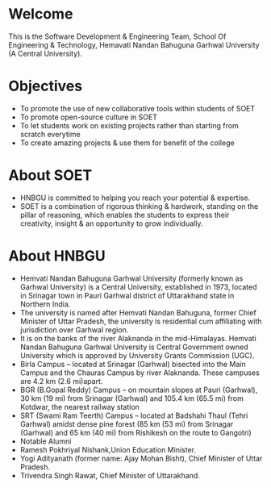 # Welcome
This is the Software Development & Engineering Team, School Of Engineering & Technology, Hemavati Nandan Bahuguna Garhwal University (A Central University).

# Objectives
* To promote the use of new collaborative tools within students of SOET
* To promote open-source culture in SOET
* To let students work on existing projects rather than starting from scratch everytime
* To create amazing projects & use them for benefit of the college
# About SOET
* HNBGU is committed to helping you reach your potential & expertise.
* SOET is a combination of rigorous thinking & hardwork, standing on the pillar of reasoning, which enables the students to express their creativity, insight & an opportunity to     grow individually.
# About HNBGU
* Hemvati Nandan Bahuguna Garhwal University (formerly known as Garhwal University) is a Central University, established in 1973, located in Srinagar town in Pauri Garhwal           district of Uttarakhand state in Northern India.
* The university is named after Hemvati Nandan Bahuguna, former Chief Minister of Uttar Pradesh, the university is residential cum affiliating with jurisdiction over Garhwal         region.
* It is on the banks of the river Alaknanda in the mid-Himalayas. Hemvati Nandan Bahuguna Garhwal University is Central Government owned University which is approved by University   Grants Commission (UGC).
* Birla Campus – located at Srinagar (Garhwal) bisected into the Main Campus and the Chauras Campus by river Alaknanda. These campuses are 4.2 km (2.6 mi)apart.
* BGR (B.Gopal Reddy) Campus – on mountain slopes at Pauri (Garhwal), 30 km (19 mi) from Srinagar (Garhwal) and 105.4 km (65.5 mi) from Kotdwar, the nearest railway station
* SRT (Swami Ram Teerth) Campus – located at Badshahi Thaul (Tehri Garhwal) amidst dense pine forest (85 km (53 mi) from Srinagar (Garhwal) and 65 km (40 mi) from Rishikesh on the   route to Gangotri)
* Notable Alumni
* Ramesh Pokhriyal Nishank,Union Education Minister.
* Yogi Adityanath (former name: Ajay Mohan Bisht), Chief Minister of Uttar Pradesh.
* Trivendra Singh Rawat, Chief Minister of Uttarakhand.

